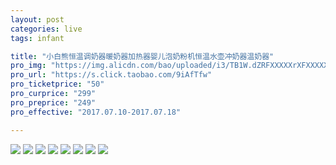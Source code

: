```yaml
---
layout: post
categories: live
tags: infant

title: "小白熊恒温调奶器暖奶器加热器婴儿泡奶粉机恒温水壶冲奶器温奶器"
pro_img: "https://img.alicdn.com/bao/uploaded/i3/TB1W.dZRFXXXXXrXFXXXXXXXXXX_!!0-item_pic.jpg_430x430q90.jpg"
pro_url: "https://s.click.taobao.com/9iAfTfw"
pro_ticketprice: "50"
pro_curprice: "299"
pro_preprice: "249"
pro_effective: "2017.07.10-2017.07.18"

---
```


![](https://img.alicdn.com/imgextra/i4/479874075/TB29GhZpEhnpuFjSZFEXXX0PFXa-479874075.jpg)
![](https://img.alicdn.com/imgextra/i3/479874075/TB2s8VYpxxmpuFjSZFNXXXrRXXa-479874075.jpg)
![](https://img.alicdn.com/imgextra/i3/479874075/TB2OVRKpstnpuFjSZFKXXalFFXa-479874075.jpg)
![](https://img.alicdn.com/imgextra/i3/479874075/TB22gahmY8kpuFjy0FcXXaUhpXa-479874075.jpg)
![](https://img.alicdn.com/imgextra/i3/479874075/TB2HB5Cm9JjpuFjy0FdXXXmoFXa-479874075.jpg)
![](https://img.alicdn.com/imgextra/i4/479874075/TB24DRRptFopuFjSZFHXXbSlXXa-479874075.jpg)
![](https://img.alicdn.com/imgextra/i1/479874075/TB2mJhzyhlmpuFjSZPfXXc9iXXa-479874075.jpg)
![](https://img.alicdn.com/imgextra/i3/479874075/TB2B.aHXCvHfKJjSZFPXXbttpXa-479874075.jpg)